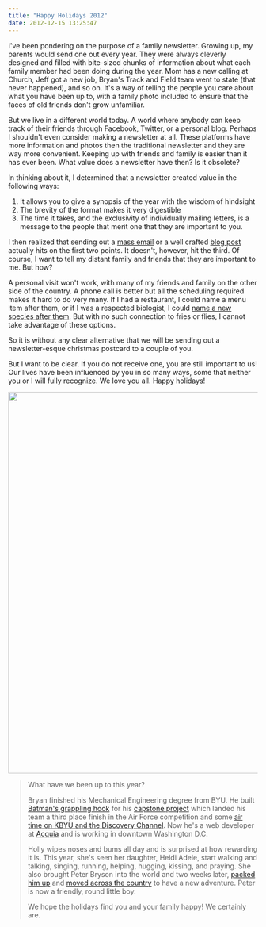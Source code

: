 ```yaml
---
title: "Happy Holidays 2012"
date: 2012-12-15 13:25:47
---
```


I've been pondering on the purpose of a family newsletter. Growing up, my parents would send one out every year. They were always cleverly designed and filled with bite-sized chunks of information about what each family member had been doing during the year. Mom has a new calling at Church, Jeff got a new job, Bryan's Track and Field team went to state (that never happened), and so on. It's a way of telling the people you care about what you have been up to, with a family photo included to ensure that the faces of old friends don't grow unfamiliar.

But we live in a different world today. A world where anybody can keep track of their friends through Facebook, Twitter, or a personal blog. Perhaps I shouldn't even consider making a newsletter at all. These platforms have more information and photos then the traditional newsletter and they are way more convenient. Keeping up with friends and family is easier than it has ever been. What value does a newsletter have then? Is it obsolete?

In thinking about it, I determined that a newsletter created value in the following ways:

1.  It allows you to give a synopsis of the year with the wisdom of hindsight
2.  The brevity of the format makes it very digestible
3.  The time it takes, and the exclusivity of individually mailing letters, is a message to the people that merit one that they are important to you.

I then realized that sending out a [mass email][1] or a well crafted [blog post][2] actually hits on the first two points. It doesn't, however, hit the third. Of course, I want to tell my distant family and friends that they are important to me. But how?

A personal visit won't work, with many of my friends and family on the other side of the country. A phone call is better but all the scheduling required makes it hard to do very many. If I had a restaurant, I could name a menu item after them, or if I was a respected biologist, I could <a href="http://www.bbc.co.uk/news/magazine-18889495" target="_blank" rel="noopener noreferrer" title="10 species named after famous people">name a new species after them</a>. But with no such connection to fries or flies, I cannot take advantage of these options.

So it is without any clear alternative that we will be sending out a newsletter-esque christmas postcard to a couple of you.

But I want to be clear. If you do not receive one, you are still important to us! Our lives have been influenced by you in so many ways, some that neither you or I will fully recognize. We love you all. Happy holidays!

<p style="text-align: center;">
  <img alt="" src="/assets/images/Pop-art_Family.png" style="width: 770px; height: 770px;" title="Family photo with a modern art twist." />
</p>

> What have we been up to this year?
>
> Bryan finished his Mechanical Engineering degree from BYU. He built [Batman's grappling hook][3] for his [capstone project][4] which landed his team a third place finish in the Air Force competition and some [air time on KBYU and the Discovery Channel][5]. Now he's a web developer at <a href="http://www.acquia.com" target="_blank" rel="noopener noreferrer">Acquia</a> and is working in downtown Washington D.C.
>
> Holly wipes noses and bums all day and is surprised at how rewarding it is. This year, she's seen her daughter, Heidi Adele, start walking and talking, singing, running, helping, hugging, kissing, and praying. She also brought Peter Bryson into the world and two weeks later, [packed him up][6] and [moved across the country][7] to have a new adventure. Peter is now a friendly, round little boy.
>
> We hope the holidays find you and your family happy! We certainly are.

 [1]: {{site.url}}/2011/02/20/checking-in "This was a mass email I sent to family and friends in early 2011."
 [2]: {{site.url}}/2011/12/25/happy-holidays-2011 "Not well crafted, but it was a holiday blog post."
 [3]: {{site.url}}/2012/04/08/climbing-walls-batman "Climbing Walls like Batman"
 [4]: http://news.byu.edu/archive12-apr-batmancapstone.aspx
 [5]: {{site.url}}/2012/04/30/in-the-press/
 [6]: http://hollybunchkins.blogspot.com/2012/08/peters-next-four-homes.html
 [7]: {{site.url}}/2012/08/05/17-states-14-days/ "17 States in 14 Days"
